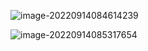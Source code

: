 ![image-20220914084614239](C:\Users\杨志伟\AppData\Roaming\Typora\typora-user-images\image-20220914084614239.png)

![image-20220914085317654](C:\Users\杨志伟\AppData\Roaming\Typora\typora-user-images\image-20220914085317654.png)